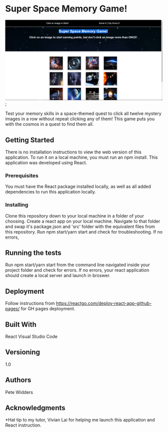 # Super Space Memory Game!

![](ReadmeAssets/screenshot.png);

Test your memory skills in a space-themed quest to click all twelve mystery images in a row without repeat clicking any of them! This game puts you with the cosmos in a quest to find them all.

## Getting Started

There is no installation instructions to view the web version of this application. To run it on a local machine, you must run an npm install. This application was developed using React.

### Prerequisites

You must have the React package installed locally, as well as all added dependencies to run this application locally.

### Installing

Clone this repository down to your local machine in a folder of your choosing. Create a react app on your local machine. Navigate to that folder and swap it's package.json and 'src' folder with the equivalent files from this repository. Run npm start/yarn start and check for troubleshooting. If no errors, 

## Running the tests

Run npm start/yarn start from the command line navigated inside your project folder and check for errors. If no errors, your react application should create a local server and launch in broswer.

## Deployment

Follow instructions from https://reactgo.com/deploy-react-app-github-pages/ for GH pages deployment.

## Built With

React
Visual Studio Code

## Versioning

1.0

## Authors

Pete Widders

## Acknowledgments

*Hat tip to my tutor, Vivian Lai for helping me launch this application and React instruction.